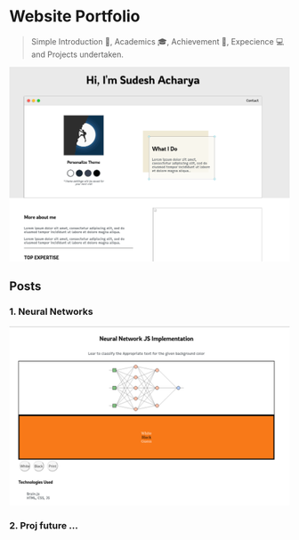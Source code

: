 # Website Portfolio

> Simple Introduction :man:, Academics :mortar_board:, Achievement :star2:, Expecience :computer: and Projects undertaken. 

![](./images/website.png)


## Posts

### 1. Neural Networks

![](./images/post1.png)

### 2. Proj future ...